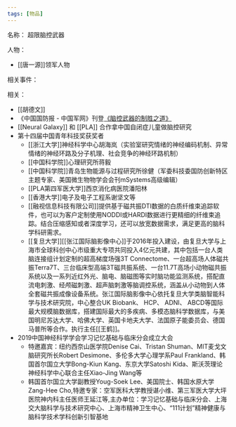 ```yaml
---
tags: [物品]
---
```


名称：
超限脑控武器

人物：
- [[唐一源]]领军人物

相关事件：

相关：
- [[胡德文]]
- 《中国国防报 - 中国军网》刊登[《脑控武器的制胜之道》](http://www.81.cn/gfbmap/content/2019-01/15/content_225285.htm)
- [[Neural Galaxy]] 和 [[PLA]] 合作拿中国自闭症儿童做脑控研究
- 第十四届中国青年科技奖获奖者
	- [[浙江大学]]神经科学中心胡海岚（实验室研究情绪的神经编码机制、异常情绪的神经环路及分子机理、社会竞争的神经环路机制）
	- [[中国科学院]]心理研究所蒋毅
	- [[中国科学院]]青岛生物能源与过程研究所徐健（军委科技委国防创新特区主题专家、美国微生物物学会会刊mSystems高级编辑）
	- [[PLA第四军医大学]]西京消化病医院潘阳林
	- [[香港大学]]电子及电子工程系谢坚文等
	- [[融视信息科技有限公司]]提供基于磁共振DTI数据的白质纤维束追踪软件，也可以为客户定制使用NODDI或HARDI数据进行更精细的纤维束追踪。结合压缩感知或者深度学习，还可以放宽数据需求，满足更高的脑科学科研需求。
	- [[复旦大学]][[张江国际脑影像中心]]于2016年投入建设，由复旦大学与上海市全球科创中心市级重大专项共同投入4亿元共建，其中包括一台人类脑连接组计划定制的超高梯度场强3T Connectome、一台超高场人体磁共振Terra7T、三台临床型高端3T磁共振系统、一台11.7T高场小动物磁共振系统以及一系列近红外光、脑电、脑磁图等实时脑功能监测系统，搭配直流电刺激、经颅磁刺激、超声脑刺激等脑调控系统，涵盖从小动物到人体全套磁共振成像设备系统。张江国际脑影像中心依托复旦大学类脑智能科学与技术研究院，中心整合UK Biobank、 HCP、 ADNI、 ABCD等国际最大规模脑数据库，搭建国际最大的多疾病、多模态脑科学数据库，与美国明尼苏达大学、哈佛大学、英国卡地夫大学、法国原子能委员会、德国马普所等合作。执行主任[[王鹤]]。
- 2019中国神经科学学会学习记忆基础与临床分会成立大会
	- 特邀嘉宾：纽约西奈山医学院Denise Cai、Tristan   Shuman、MIT麦戈文脑研究所长Robert Desimone、多伦多大学心理学系Paul Frankland、韩国首尔国立大学Bong-Kiun Kang、东京大学Satoshi Kida、斯沃茨理论神经科学中心联合主任Xiao-Jing Wang等
	- 韩国首尔国立大学副教授Youg-Soek Lee、美国院士、韩国水原大学Zang-Hee Cho,特邀专家：空军医科大学教授谌小维、第三军医大学大坪医院神内科主任医师王延江等,主办单位：学习记忆基础与临床分会、上海交大脑科学与技术研究中心、上海市精神卫生中心、“111计划”精神健康与脑科学技术学科创新引智基地